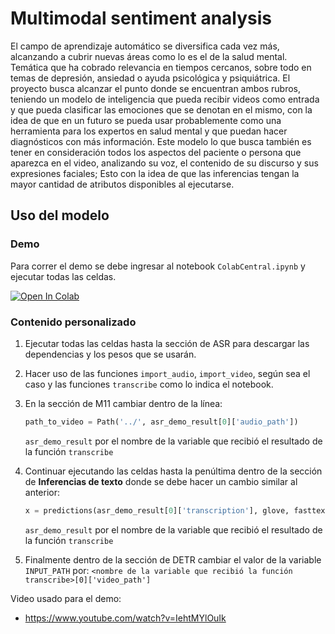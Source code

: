 # Multimodal sentiment analysis
El campo de aprendizaje automático se diversifica cada vez más, alcanzando a cubrir nuevas áreas como lo es el de la salud mental. Temática que ha cobrado relevancia en tiempos cercanos, sobre todo en temas de depresión, ansiedad o ayuda psicológica y psiquiátrica. El proyecto busca alcanzar el punto donde se encuentran ambos rubros, teniendo un modelo de inteligencia que pueda recibir videos como entrada y que pueda clasificar las emociones que se denotan en el mismo, con la idea de que en un futuro se pueda usar probablemente como una herramienta para los expertos en salud mental y que puedan hacer diagnósticos con más información. Este modelo lo que busca también es tener en consideración todos los aspectos del paciente o persona que aparezca en el video, analizando su voz, el contenido de su discurso y sus expresiones faciales; Esto con la idea de que las inferencias tengan la mayor cantidad de atributos disponibles al ejecutarse.

## Uso del modelo

### Demo
Para correr el demo se debe ingresar al notebook `ColabCentral.ipynb` y ejecutar todas las celdas.

[![Open In Colab](https://colab.research.google.com/assets/colab-badge.svg)](https://colab.research.google.com/drive/1ieGuDje5AgOQ1sgbqv9UvSmGTW_ZTEL0?usp=sharing)

### Contenido personalizado

1. Ejecutar todas las celdas hasta la sección de ASR para descargar las dependencias y los pesos que se usarán.
2. Hacer uso de las funciones `import_audio`, `import_video`, según sea el caso y las funciones `transcribe` como lo indica el notebook.
3. En la sección de M11 cambiar dentro de la línea:
    ```python
    path_to_video = Path('../', asr_demo_result[0]['audio_path'])
    ```
    `asr_demo_result` por el nombre de la variable que recibió el resultado de la función `transcribe`
4. Continuar ejecutando las celdas hasta la penúltima dentro de la sección de **Inferencias de texto** donde se debe hacer un cambio similar al anterior:
    ```python
    x = predictions(asr_demo_result[0]['transcription'], glove, fasttext)
    ```
    `asr_demo_result` por el nombre de la variable que recibió el resultado de la función `transcribe`
    
5. Finalmente dentro de la sección de DETR cambiar el valor de la variable `INPUT_PATH` por:
   `<nombre de la variable que recibió la función transcribe>[0]['video_path']`


Video usado para el demo:
- https://www.youtube.com/watch?v=IehtMYlOuIk


